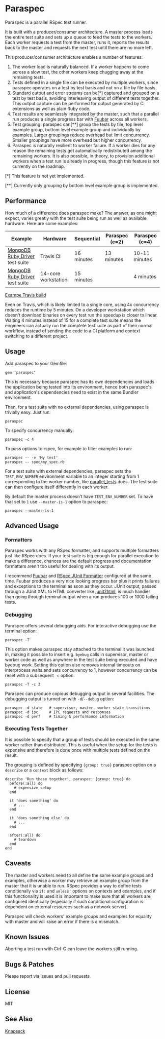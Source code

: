# Paraspec

Paraspec is a parallel RSpec test runner.

It is built with a producer/consumer architecture. A master process loads
the entire test suite and sets up a queue to feed the tests to the workers.
Each worker requests a test from the master, runs it, reports the results
back to the master and requests the next test until there are no more left.

This producer/consumer architecture enables a number of features:

1. The worker load is naturally balanced. If a worker happens to come across
a slow test, the other workers keep chugging away at the remaining tests.
2. Tests defined in a single file can be executed by multiple workers,
since paraspec operates on a test by test basis and not on a file by file basis.
3. Standard output and error streams can be[*] captured and grouped on a
test by test basis, avoiding interleaving output of different tests together.
This output capture can be performed for output generated by C extensions
as well as plain Ruby code.
4. Test results are seamlessly integrated by the master, such that
a parallel run produces a single progress bar with
[Fuubar](https://github.com/thekompanee/fuubar) across all workers.
5. Test grouping: paraspec can[**] group the tests by file, top level example
group, bottom level example group and individually by examples.
Larger groupings reduce overhead but limit concurrency.
Smaller groupings have more overhead but higher concurrency.
6. Paraspec is naturally resilient to worker failure. If a worker dies
for any reason the remaining tests get automatically redistributed among
the remaining workers. It is also possible, in theory, to provision
additional workers when a test run is already in progress, though this feature
is not currently on the roadmap.

[*] This feature is not yet implemented.

[**] Currently only grouping by bottom level example group is implemented.

## Performance

How much of a difference does paraspec make? The answer, as one might
expect, varies greatly with the test suite being run as well as available
hardware. Here are some examples:

| Example | Hardware | Sequential | Paraspec (c=2) | Paraspec (c=4) |
|---------|------------|----------------|----------------|----------|
| [MongoDB Ruby Driver](https://docs.mongodb.com/ruby-driver/current/) test suite | Travis CI | 16 minutes | 13 minutes | 10-11 minutes |
| [MongoDB Ruby Driver](https://docs.mongodb.com/ruby-driver/current/) test suite | 14-core workstation | 15 minutes | | 4 minutes |

[Exampe Travis build](https://travis-ci.org/p-mongo/mongo-ruby-driver-paraspec/builds/411986888)

Even on Travis, which is likely limited to a single core, using 4x concurrency
reduces the runtime by 5 minutes. On a developer workstation which doesn't
download binaries on every test run the speedup is closer to linear.
Waiting 4 minutes instead of 15 for a complete test suite means the engineers
can actually run the complete test suite as part of their normal workflow,
instead of sending the code to a CI platform and context switching to
a different project.

## Usage

Add paraspec to your Gemfile:

    gem 'paraspec'

This is necessary because paraspec has its own dependencies and loads
the application being tested into its environment, hence both paraspec's
and application's dependencies need to exist in the same Bundler environment.

Then, for a test suite with no external dependencies, using paraspec is
trivially easy. Just run:

    paraspec

To specify concurrency manually:

    paraspec -c 4

To pass options to rspec, for example to filter examples to run:

    paraspec -- -e 'My test'
    paraspec -- spec/my_spec.rb

For a test suite with external dependencies, paraspec sets the
`TEST_ENV_NUMBER` environment variable to an integer starting from 1
corresponding to the worker number, like
[parallel_tests](https://github.com/grosser/parallel_tests) does.
The test suite can then configure itself differently in each worker.

By default the master process doesn't have `TEST_ENV_NUMBER` set.
To have that set to `1` use `--master-is-1` option to paraspec:

    paraspec --master-is-1

## Advanced Usage

### Formatters

Paraspec works with any RSpec formatter, and supports multiple formatters
just like RSpec does. If your test suite is big enough for parallel execution
to make a difference, chances are the default progress and documentation
formatters aren't too useful for dealing with its output.

I recommend [Fuubar](https://github.com/thekompanee/fuubar) and
[RSpec JUnit Formatter](https://github.com/sj26/rspec_junit_formatter)
configured at the same time. Fuubar produces a very nice looking progress bar
plus it prints failures and exceptions to the terminal as soon as they
occur. JUnit output, passed through a JUnit XML to HTML converter like
[junit2html](https://gitlab.com/inorton/junit2html), is much handier
than going through terminal output when a run produces 100 or 1000
failing tests.

### Debugging

Paraspec offers several debugging aids. For interactive debugging use the
terminal option:

    paraspec -T

This option makes paraspec stay attached to the terminal it was
launched in, making it possible to insert e.g. `byebug` calls in supervisor,
master or worker code as well as anywhere in the test suite being executed
and have byebug work. Setting this option also removes internal timeouts
on interprocess waits and sets concurrency to 1, however concurrency
can be reset with a subsequent `-c` option:

    paraspec -T -c 2

Paraspec can produce copious debugging output in several facilities.
The debugging output is turned on with `-d`/`--debug` option:

    paraspec -d state   # supervisor, master, worker state transitions
    paraspec -d ipc     # IPC requests and responses
    paraspec -d perf    # timing & performance information

### Executing Tests Together

It is possible to specify that a group of tests should be executed in the
same worker rather than distributed. This is useful when the setup for
the tests is expensive and therefore is done once with multiple tests
defined on the result.

The grouping is defined by specifying `{group: true}` paraspec option on
a `describe` or a `context` block as follows:

    describe 'Run these together', paraspec: {group: true} do
      before(:all) do
        # expensive setup
      end
      
      it 'does something' do
        # ...
      end
      
      it 'does something else' do
        # ...
      end
      
      after(:all) do
        # teardown
      end
    end

## Caveats

The master and workers need to all define the same example groups and
examples, otherwise a worker may retrieve an example group from the master
that it is unable to run. RSpec provides a way to define tests conditionally
via `if:` and `unless:` options on contexts and examples, and if this
functionality is used it is important to make sure that all workers are
configured identically (especially if such conditional configuration is
dependent on external resources such as a network server).

Paraspec will check workers' example groups and examples for equality
with master and will raise an error if there is a mismatch.

## Known Issues

Aborting a test run with Ctrl-C can leave the workers still running.

## Bugs & Patches

Please report via issues and pull requests.

## License

MIT

## See Also

[Knapsack](https://docs.knapsackpro.com/ruby/knapsack#step-for-rspec)
